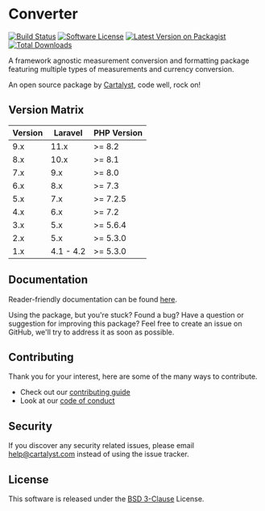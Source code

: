# Converter

[![Build Status][icon-travis]][link-travis]
[![Software License][icon-license]][link-license]
[![Latest Version on Packagist][icon-version]][link-packagist]
[![Total Downloads][icon-downloads]][link-packagist]

A framework agnostic measurement conversion and formatting package featuring multiple types of measurements and currency conversion.

An open source package by [Cartalyst](https://cartalyst.com), code well, rock on!

## Version Matrix

Version | Laravel   | PHP Version
------- |-----------| ------------
9.x     | 11.x      | >= 8.2
8.x     | 10.x      | >= 8.1
7.x     | 9.x       | >= 8.0
6.x     | 8.x       | >= 7.3
5.x     | 7.x       | >= 7.2.5
4.x     | 6.x       | >= 7.2
3.x     | 5.x       | >= 5.6.4
2.x     | 5.x       | >= 5.3.0
1.x     | 4.1 - 4.2 | >= 5.3.0

## Documentation

Reader-friendly documentation can be found [here][link-docs].

Using the package, but you're stuck? Found a bug? Have a question or suggestion for improving this package? Feel free to create an issue on GitHub, we'll try to address it as soon as possible.

## Contributing

Thank you for your interest, here are some of the many ways to contribute.

- Check out our [contributing guide](/.github/CONTRIBUTING.md)
- Look at our [code of conduct](/.github/CODE_OF_CONDUCT.md)

## Security

If you discover any security related issues, please email help@cartalyst.com instead of using the issue tracker.

## License

This software is released under the [BSD 3-Clause](LICENSE) License.

[link-docs]:      https://cartalyst.com/manual/converter
[link-travis]:    https://travis-ci.com/cartalyst/converter
[link-license]:   https://opensource.org/licenses/MIT
[link-packagist]: https://packagist.org/packages/cartalyst/converter

[icon-travis]:    https://travis-ci.com/cartalyst/converter.svg?branch=9.x
[icon-license]:   https://poser.pugx.org/cartalyst/converter/license
[icon-version]:   https://poser.pugx.org/cartalyst/converter/version
[icon-downloads]: https://poser.pugx.org/cartalyst/converter/downloads
